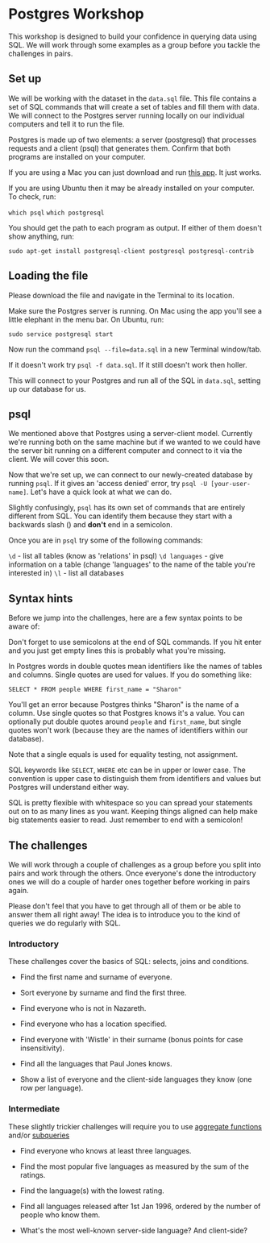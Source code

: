 # Postgres Workshop

This workshop is designed to build your confidence in querying data using SQL. We will work through some examples as a group before you tackle the challenges in pairs.

## Set up

We will be working with the dataset in the `data.sql` file. This file contains a set of SQL commands that will create a set of tables and fill them with data. We will connect to the Postgres server running locally on our individual computers and tell it to run the file.

Postgres is made up of two elements: a server (postgresql) that processes requests and a client (psql) that generates them. Confirm that both programs are installed on your computer.

If you are using a Mac you can just download and run [this app](https://postgresapp.com/). It just works.

If you are using Ubuntu then it may be already installed on your computer. To check, run:

`which psql`
`which postgresql`

You should get the path to each program as output. If either of them doesn't show anything, run:

`sudo apt-get install postgresql-client postgresql postgresql-contrib`

## Loading the file

Please download the file and navigate in the Terminal to its location.

Make sure the Postgres server is running. On Mac using the app you'll see a little elephant in the menu bar. On Ubuntu, run:

`sudo service postgresql start`

Now run the command `psql --file=data.sql` in a new Terminal window/tab.

If it doesn't work try `psql -f data.sql`. If it still doesn't work then holler.

This will connect to your Postgres and run all of the SQL in `data.sql`, setting up our database for us.

## psql

We mentioned above that Postgres using a server-client model. Currently we're running both on the same machine but if we wanted to we could have the server bit running on a different computer and connect to it via the client. We will cover this soon.

Now that we're set up, we can connect to our newly-created database by running `psql`. If it gives an 'access denied' error, try `psql -U [your-user-name]`. Let's have a quick look at what we can do.

Slightly confusingly, `psql` has its own set of commands that are entirely different from SQL. You can identify them because they start with a backwards slash (\) and **don't** end in a semicolon.

Once you are in `psql` try some of the following commands:

`\d` - list all tables (know as 'relations' in psql)
`\d languages` - give information on a table (change 'languages' to the name of the table you're interested in)
`\l` - list all databases

## Syntax hints

Before we jump into the challenges, here are a few syntax points to be aware of:

Don't forget to use semicolons at the end of SQL commands. If you hit enter and you just get empty lines this is probably what you're missing.

In Postgres words in double quotes mean identifiers like the names of tables and columns. Single quotes are used for values. If you do something like:

`SELECT * FROM people WHERE first_name = "Sharon"`

You'll get an error because Postgres thinks "Sharon" is the name of a column. Use single quotes so that Postgres knows it's a value. You can optionally put double quotes around `people` and `first_name`, but single quotes won't work (because they are the names of identifiers within our database).

Note that a single equals is used for equality testing, not assignment.

SQL keywords like `SELECT`, `WHERE` etc can be in upper or lower case. The convention is upper case to distinguish them from identifiers and values but Postgres will understand either way.

SQL is pretty flexible with whitespace so you can spread your statements out on to as many lines as you want. Keeping things aligned can help make big statements easier to read. Just remember to end with a semicolon!

## The challenges

We will work through a couple of challenges as a group before you split into pairs and work through the others. Once everyone's done the introductory ones we will do a couple of harder ones together before working in pairs again.

Please don't feel that you have to get through all of them or be able to answer them all right away! The idea is to introduce you to the kind of queries we do regularly with SQL.

### Introductory

These challenges cover the basics of SQL: selects, joins and conditions.

* Find the first name and surname of everyone.

* Sort everyone by surname and find the first three.

* Find everyone who is not in Nazareth.

* Find everyone who has a location specified.

* Find everyone with 'Wistle' in their surname (bonus points for case insensitivity).

* Find all the languages that Paul Jones knows.

* Show a list of everyone and the client-side languages they know (one row per language).

### Intermediate

These slightly trickier challenges will require you to use [aggregate functions](https://www.tutorialspoint.com/postgresql/postgresql_useful_functions.htm) and/or [subqueries](http://www.postgresqltutorial.com/postgresql-subquery/)

* Find everyone who knows at least three languages.

* Find the most popular five languages as measured by the sum of the ratings.

* Find the language(s) with the lowest rating.

* Find all languages released after 1st Jan 1996, ordered by the number of people who know them.

* What's the most well-known server-side language? And client-side?
